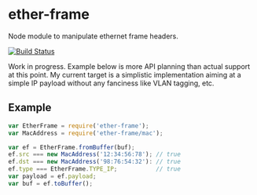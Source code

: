 # ether-frame

Node module to manipulate ethernet frame headers.

[![Build Status](https://travis-ci.org/wanderview/node-ether-frame.png)](https://travis-ci.org/wanderview/node-ether-frame)

Work in progress.  Example below is more API planning than actual support
at this point.  My current target is a simplistic implementation aiming at a
simple IP payload without any fanciness like VLAN tagging, etc.

## Example

```javascript
var EtherFrame = require('ether-frame');
var MacAddress = require('ether-frame/mac');

var ef = EtherFrame.fromBuffer(buf);
ef.src === new MacAddress('12:34:56:78'); // true
ef.dst === new MacAddress('98:76:54:32'): // true
ef.type === EtherFrame.TYPE_IP;           // true
var payload = ef.payload;
var buf = ef.toBuffer();
```
